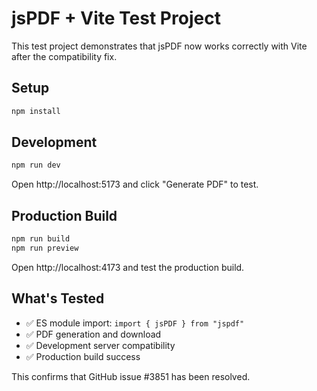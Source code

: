 # jsPDF + Vite Test Project

This test project demonstrates that jsPDF now works correctly with Vite after the compatibility fix.

## Setup
```bash
npm install
```

## Development
```bash
npm run dev
```
Open http://localhost:5173 and click "Generate PDF" to test.

## Production Build
```bash
npm run build
npm run preview
```
Open http://localhost:4173 and test the production build.

## What's Tested
- ✅ ES module import: `import { jsPDF } from "jspdf"`
- ✅ PDF generation and download
- ✅ Development server compatibility
- ✅ Production build success

This confirms that GitHub issue #3851 has been resolved.